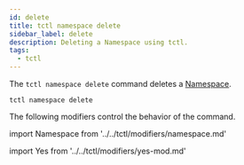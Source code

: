 ```yaml
---
id: delete
title: tctl namespace delete
sidebar_label: delete
description: Deleting a Namespace using tctl.
tags:
  - tctl
---
```


The `tctl namespace delete` command deletes a [Namespace](/concepts/what-is-a-namespace).

`tctl namespace delete`

The following modifiers control the behavior of the command.

<!--Namespace-->

import Namespace from '../../tctl/modifiers/namespace.md'

<Namespace />

<!--Yes-->

import Yes from '../../tctl/modifiers/yes-mod.md'

<Yes />
